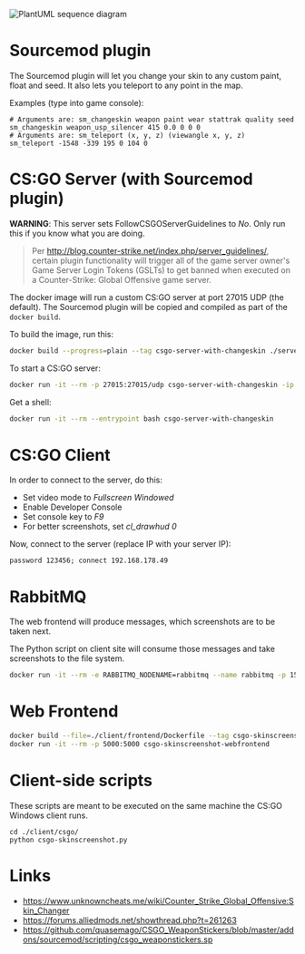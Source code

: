 ![PlantUML sequence diagram](https://www.plantuml.com/plantuml/proxy?cache=no&src=https://raw.githubusercontent.com/andreas-mausch/csgo-skinscreenshot/master/sequence.plantuml)

# Sourcemod plugin

The Sourcemod plugin will let you change your skin to any custom paint, float and seed.
It also lets you teleport to any point in the map.

Examples (type into game console):

```
# Arguments are: sm_changeskin weapon paint wear stattrak quality seed
sm_changeskin weapon_usp_silencer 415 0.0 0 0 0
# Arguments are: sm_teleport (x, y, z) (viewangle x, y, z)
sm_teleport -1548 -339 195 0 104 0
```

# CS:GO Server (with Sourcemod plugin)

**WARNING**: This server sets FollowCSGOServerGuidelines to *No*.
Only run this if you know what you are doing.

> Per http://blog.counter-strike.net/index.php/server_guidelines/, certain plugin
> functionality will trigger all of the game server owner's Game Server Login Tokens (GSLTs)
> to get banned when executed on a Counter-Strike: Global Offensive game server.

The docker image will run a custom CS:GO server at port 27015 UDP (the default).
The Sourcemod plugin will be copied and compiled as part of the `docker build`.

To build the image, run this:

```bash
docker build --progress=plain --tag csgo-server-with-changeskin ./server/
```

To start a CS:GO server:

```bash
docker run -it --rm -p 27015:27015/udp csgo-server-with-changeskin -ip 0.0.0.0 -console -usercon -insecure +game_type 0 +game_mode 1 +map de_vertigo
```

Get a shell:

```bash
docker run -it --rm --entrypoint bash csgo-server-with-changeskin
```

# CS:GO Client

In order to connect to the server, do this:

- Set video mode to *Fullscreen Windowed*
- Enable Developer Console
- Set console key to *F9*
- For better screenshots, set *cl_drawhud 0*

Now, connect to the server (replace IP with your server IP):

```
password 123456; connect 192.168.178.49
```

# RabbitMQ

The web frontend will produce messages, which screenshots are to be taken next.

The Python script on client site will consume those messages and take screenshots to the file system.

```bash
docker run -it --rm -e RABBITMQ_NODENAME=rabbitmq --name rabbitmq -p 15672:15672 -p 5672:5672 rabbitmq:3-management
```

# Web Frontend

```bash
docker build --file=./client/frontend/Dockerfile --tag csgo-skinscreenshot-webfrontend ./client/
docker run -it --rm -p 5000:5000 csgo-skinscreenshot-webfrontend
```

# Client-side scripts

These scripts are meant to be executed on the same machine the CS:GO Windows client runs.

```
cd ./client/csgo/
python csgo-skinscreenshot.py
```

# Links

- https://www.unknowncheats.me/wiki/Counter_Strike_Global_Offensive:Skin_Changer
- https://forums.alliedmods.net/showthread.php?t=261263
- https://github.com/quasemago/CSGO_WeaponStickers/blob/master/addons/sourcemod/scripting/csgo_weaponstickers.sp
